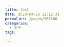 ```yaml
---
title: test
date: 2020-04-25 12:12:31
permalink: /pages/961600
categories:
  - 关于
tags:
  - 
---
```




